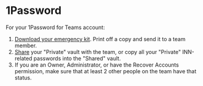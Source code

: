 # 1Password

For your 1Password for Teams account:

1. [Download your emergency kit](https://support.1password.com/team-recovery-plan/#save-your-emergency-kit). Print off a copy and send it to a team member.
2. [Share](https://support.1password.com/create-share-vaults-teams/#share-a-vault) your "Private" vault with the team, or copy all your "Private" INN-related passwords into the "Shared" vault.
3. If you are an Owner, Administrator, or have the Recover Accounts permission, make sure that at least 2 other people on the team have that status.
